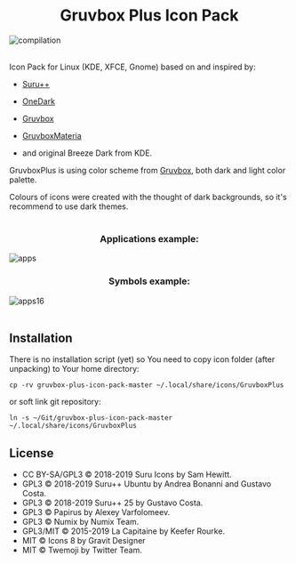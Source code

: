 # <div align="center">Gruvbox Plus Icon Pack</div>

![compilation](https://user-images.githubusercontent.com/33354262/149584585-8d793794-58b5-44b1-8464-83f125afbb62.jpg)
<br/><br/>

Icon Pack for Linux (KDE, XFCE, Gnome) based on and inspired by:

* [Suru++](https://gusbemacbe.github.io/suru-plus-site/index.html)

* [OneDark](https://store.kde.org/p/1380833)

* [Gruvbox](https://store.kde.org/p/1380833)

* [GruvboxMateria](https://github.com/FilipeMCruz/dotfiles/tree/master/current/icons/.local/share/icons/MateriaGruvbox)

* and original Breeze Dark from KDE.

GruvboxPlus is using color scheme from [Gruvbox](https://github.com/morhetz/gruvbox), both dark and light color palette.

Colours of icons were created with the thought of dark backgrounds, so it's recommend to use dark themes.
<br/><br/>

### <div align="center">Applications example:</div>
![apps](https://user-images.githubusercontent.com/33354262/149584581-828c6035-1e30-4577-ba34-accbcdbd5d59.jpg)

### <div align="center">Symbols example:</div>
![apps16](https://user-images.githubusercontent.com/33354262/149584583-7b56a96f-533e-413b-8fa7-3f5f6d1e9fe6.jpg)
<br/><br/>

## Installation

There is no installation script (yet) so You need to copy icon folder (after unpacking) to Your home directory:

``` cp -rv gruvbox-plus-icon-pack-master ~/.local/share/icons/GruvboxPlus ```

or soft link git repository:

``` ln -s ~/Git/gruvbox-plus-icon-pack-master ~/.local/share/icons/GruvboxPlus ```

## License

   - CC BY-SA/GPL3 © 2018-2019 Suru Icons by Sam Hewitt.
   - GPL3 © 2018-2019 Suru++ Ubuntu by Andrea Bonanni and Gustavo Costa.
   - GPL3 © 2018-2019 Suru++ 25 by Gustavo Costa.
   - GPL3 © Papirus by Alexey Varfolomeev.
   - GPL3 © Numix by Numix Team.
   - GPL3/MIT © 2015-2019 La Capitaine by Keefer Rourke.
   - MIT © Icons 8 by Gravit Designer
   - MIT © Twemoji by Twitter Team.

